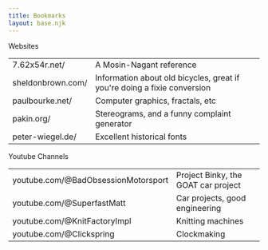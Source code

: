```yaml
---
title: Bookmarks
layout: base.njk
---
```


 Websites

|                   |                                                                          |
| ----------------- | ------------------------------------------------------------------------ |
| 7.62x54r.net/     | A Mosin-Nagant reference                                                 |
| sheldonbrown.com/ | Information about old bicycles, great if you're doing a fixie conversion |
| paulbourke.net/   | Computer graphics, fractals, etc                                         |
| pakin.org/        | Stereograms, and a funny complaint generator                             |
| peter-wiegel.de/  | Excellent historical fonts                                               |

Youtube Channels

|                                     |                                     |
| ----------------------------------- | ----------------------------------- |
| youtube.com/@BadObsessionMotorsport | Project Binky, the GOAT car project |
| youtube.com/@SuperfastMatt          | Car projects, good engineering      |
| youtube.com/@KnitFactoryImpl        | Knitting machines                   |
| youtube.com/@Clickspring            | Clockmaking                         |


